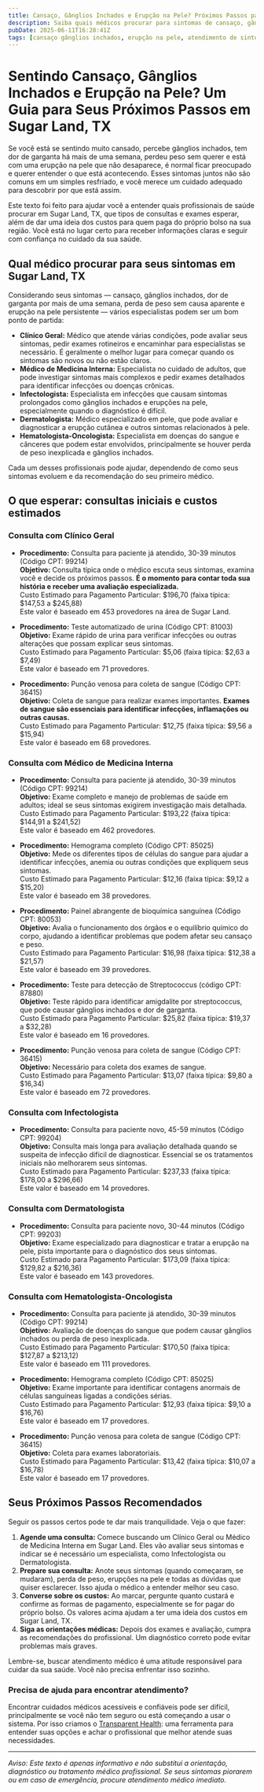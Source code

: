 ```yaml
---
title: Cansaço, Gânglios Inchados e Erupção na Pele? Próximos Passos para Cuidado em Sugar Land, TX  
description: Saiba quais médicos procurar para sintomas de cansaço, gânglios inchados e erupção na pele, além dos custos estimados das consultas em Sugar Land, TX, para orientar seus próximos cuidados com a saúde.  
pubDate: 2025-06-11T16:28:41Z  
tags: [cansaço gânglios inchados, erupção na pele, atendimento de sintomas, Sugar Land TX, custos de saúde, consulta médica]  
---
```


# Sentindo Cansaço, Gânglios Inchados e Erupção na Pele? Um Guia para Seus Próximos Passos em Sugar Land, TX

Se você está se sentindo muito cansado, percebe gânglios inchados, tem dor de garganta há mais de uma semana, perdeu peso sem querer e está com uma erupção na pele que não desaparece, é normal ficar preocupado e querer entender o que está acontecendo. Esses sintomas juntos não são comuns em um simples resfriado, e você merece um cuidado adequado para descobrir por que está assim.

Este texto foi feito para ajudar você a entender quais profissionais de saúde procurar em Sugar Land, TX, que tipos de consultas e exames esperar, além de dar uma ideia dos custos para quem paga do próprio bolso na sua região. Você está no lugar certo para receber informações claras e seguir com confiança no cuidado da sua saúde.

## Qual médico procurar para seus sintomas em Sugar Land, TX

Considerando seus sintomas — cansaço, gânglios inchados, dor de garganta por mais de uma semana, perda de peso sem causa aparente e erupção na pele persistente — vários especialistas podem ser um bom ponto de partida:

- **Clínico Geral:** Médico que atende várias condições, pode avaliar seus sintomas, pedir exames rotineiros e encaminhar para especialistas se necessário. É geralmente o melhor lugar para começar quando os sintomas são novos ou não estão claros.  
- **Médico de Medicina Interna:** Especialista no cuidado de adultos, que pode investigar sintomas mais complexos e pedir exames detalhados para identificar infecções ou doenças crônicas.  
- **Infectologista:** Especialista em infecções que causam sintomas prolongados como gânglios inchados e erupções na pele, especialmente quando o diagnóstico é difícil.  
- **Dermatologista:** Médico especializado em pele, que pode avaliar e diagnosticar a erupção cutânea e outros sintomas relacionados à pele.  
- **Hematologista-Oncologista:** Especialista em doenças do sangue e cânceres que podem estar envolvidos, principalmente se houver perda de peso inexplicada e gânglios inchados.

Cada um desses profissionais pode ajudar, dependendo de como seus sintomas evoluem e da recomendação do seu primeiro médico.

## O que esperar: consultas iniciais e custos estimados  

### Consulta com Clínico Geral

- **Procedimento:** Consulta para paciente já atendido, 30-39 minutos (Código CPT: 99214)  
  **Objetivo:** Consulta típica onde o médico escuta seus sintomas, examina você e decide os próximos passos. **É o momento para contar toda sua história e receber uma avaliação especializada.**  
  Custo Estimado para Pagamento Particular: $196,70 (faixa típica: $147,53 a $245,88)  
  Este valor é baseado em 453 provedores na área de Sugar Land.

- **Procedimento:** Teste automatizado de urina (Código CPT: 81003)  
  **Objetivo:** Exame rápido de urina para verificar infecções ou outras alterações que possam explicar seus sintomas.  
  Custo Estimado para Pagamento Particular: $5,06 (faixa típica: $2,63 a $7,49)  
  Este valor é baseado em 71 provedores.

- **Procedimento:** Punção venosa para coleta de sangue (Código CPT: 36415)  
  **Objetivo:** Coleta de sangue para realizar exames importantes. **Exames de sangue são essenciais para identificar infecções, inflamações ou outras causas.**  
  Custo Estimado para Pagamento Particular: $12,75 (faixa típica: $9,56 a $15,94)  
  Este valor é baseado em 68 provedores.

### Consulta com Médico de Medicina Interna

- **Procedimento:** Consulta para paciente já atendido, 30-39 minutos (Código CPT: 99214)  
  **Objetivo:** Exame completo e manejo de problemas de saúde em adultos; ideal se seus sintomas exigirem investigação mais detalhada.  
  Custo Estimado para Pagamento Particular: $193,22 (faixa típica: $144,91 a $241,52)  
  Este valor é baseado em 462 provedores.

- **Procedimento:** Hemograma completo (Código CPT: 85025)  
  **Objetivo:** Mede os diferentes tipos de células do sangue para ajudar a identificar infecções, anemia ou outras condições que expliquem seus sintomas.  
  Custo Estimado para Pagamento Particular: $12,16 (faixa típica: $9,12 a $15,20)  
  Este valor é baseado em 38 provedores.

- **Procedimento:** Painel abrangente de bioquímica sanguínea (Código CPT: 80053)  
  **Objetivo:** Avalia o funcionamento dos órgãos e o equilíbrio químico do corpo, ajudando a identificar problemas que podem afetar seu cansaço e peso.  
  Custo Estimado para Pagamento Particular: $16,98 (faixa típica: $12,38 a $21,57)  
  Este valor é baseado em 39 provedores.

- **Procedimento:** Teste para detecção de Streptococcus (código CPT: 87880)  
  **Objetivo:** Teste rápido para identificar amigdalite por streptococcus, que pode causar gânglios inchados e dor de garganta.  
  Custo Estimado para Pagamento Particular: $25,82 (faixa típica: $19,37 a $32,28)  
  Este valor é baseado em 16 provedores.

- **Procedimento:** Punção venosa para coleta de sangue (Código CPT: 36415)  
  **Objetivo:** Necessário para coleta dos exames de sangue.  
  Custo Estimado para Pagamento Particular: $13,07 (faixa típica: $9,80 a $16,34)  
  Este valor é baseado em 72 provedores.

### Consulta com Infectologista

- **Procedimento:** Consulta para paciente novo, 45-59 minutos (Código CPT: 99204)  
  **Objetivo:** Consulta mais longa para avaliação detalhada quando se suspeita de infecção difícil de diagnosticar. Essencial se os tratamentos iniciais não melhorarem seus sintomas.  
  Custo Estimado para Pagamento Particular: $237,33 (faixa típica: $178,00 a $296,66)  
  Este valor é baseado em 14 provedores.

### Consulta com Dermatologista

- **Procedimento:** Consulta para paciente novo, 30-44 minutos (Código CPT: 99203)  
  **Objetivo:** Exame especializado para diagnosticar e tratar a erupção na pele, pista importante para o diagnóstico dos seus sintomas.  
  Custo Estimado para Pagamento Particular: $173,09 (faixa típica: $129,82 a $216,36)  
  Este valor é baseado em 143 provedores.

### Consulta com Hematologista-Oncologista

- **Procedimento:** Consulta para paciente já atendido, 30-39 minutos (Código CPT: 99214)  
  **Objetivo:** Avaliação de doenças do sangue que podem causar gânglios inchados ou perda de peso inexplicada.  
  Custo Estimado para Pagamento Particular: $170,50 (faixa típica: $127,87 a $213,12)  
  Este valor é baseado em 111 provedores.

- **Procedimento:** Hemograma completo (Código CPT: 85025)  
  **Objetivo:** Exame importante para identificar contagens anormais de células sanguíneas ligadas a condições sérias.  
  Custo Estimado para Pagamento Particular: $12,93 (faixa típica: $9,10 a $16,76)  
  Este valor é baseado em 17 provedores.

- **Procedimento:** Punção venosa para coleta de sangue (Código CPT: 36415)  
  **Objetivo:** Coleta para exames laboratoriais.  
  Custo Estimado para Pagamento Particular: $13,42 (faixa típica: $10,07 a $16,78)  
  Este valor é baseado em 17 provedores.

## Seus Próximos Passos Recomendados

Seguir os passos certos pode te dar mais tranquilidade. Veja o que fazer:

1. **Agende uma consulta:** Comece buscando um Clínico Geral ou Médico de Medicina Interna em Sugar Land. Eles vão avaliar seus sintomas e indicar se é necessário um especialista, como Infectologista ou Dermatologista.  
2. **Prepare sua consulta:** Anote seus sintomas (quando começaram, se mudaram), perda de peso, erupções na pele e todas as dúvidas que quiser esclarecer. Isso ajuda o médico a entender melhor seu caso.  
3. **Converse sobre os custos:** Ao marcar, pergunte quanto custará e confirme as formas de pagamento, especialmente se for pagar do próprio bolso. Os valores acima ajudam a ter uma ideia dos custos em Sugar Land, TX.  
4. **Siga as orientações médicas:** Depois dos exames e avaliação, cumpra as recomendações do profissional. Um diagnóstico correto pode evitar problemas mais graves.

Lembre-se, buscar atendimento médico é uma atitude responsável para cuidar da sua saúde. Você não precisa enfrentar isso sozinho.

### Precisa de ajuda para encontrar atendimento?

Encontrar cuidados médicos acessíveis e confiáveis pode ser difícil, principalmente se você não tem seguro ou está começando a usar o sistema. Por isso criamos o [Transparent Health](https://transparenthealth.ai): uma ferramenta para entender suas opções e achar o profissional que melhor atende suas necessidades.

---

*Aviso: Este texto é apenas informativo e não substitui a orientação, diagnóstico ou tratamento médico profissional. Se seus sintomas piorarem ou em caso de emergência, procure atendimento médico imediato.*